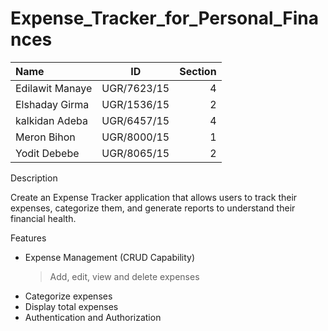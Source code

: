 # Expense_Tracker_for_Personal_Finances
| Name | ID  | Section |
| :------------ |:---------------:| -----:|
| Edilawit Manaye   | UGR/7623/15 | 4 |
| Elshaday Girma   | UGR/1536/15 | 2 |
| kalkidan Adeba   | UGR/6457/15 | 4 |
| Meron Bihon   | UGR/8000/15 | 1 |
| Yodit Debebe   | UGR/8065/15 | 2 | 

Description

Create an Expense Tracker application that allows users to track their expenses, categorize them, and generate reports to understand their financial health.

Features
- Expense Management (CRUD Capability)
  > Add, edit, view and delete expenses
- Categorize expenses
- Display total expenses
- Authentication and Authorization

